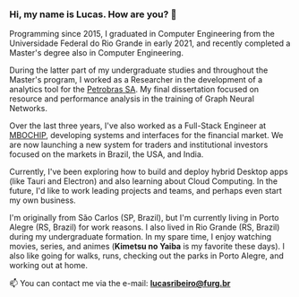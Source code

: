 ### Hi, my name is Lucas. How are you? 👋

Programming since 2015, I graduated in Computer Engineering from the Universidade Federal do Rio Grande in early 2021, and recently completed a Master's degree also in Computer Engineering.

During the latter part of my undergraduate studies and throughout the Master's program, I worked as a Researcher in the development of a analytics tool for the [Petrobras SA](https://petrobras.com.br/). My final dissertation focused on resource and performance analysis in the training of Graph Neural Networks.

Over the last three years, I've also worked as a Full-Stack Engineer at [MBOCHIP](https://mbochip.com/), developing systems and interfaces for the financial market. We are now launching a new system for traders and institutional investors focused on the markets in Brazil, the USA, and India.

Currently, I've been exploring how to build and deploy hybrid Desktop apps (like Tauri and Electron) and also learning about Cloud Computing. In the future, I'd like to work leading projects and teams, and perhaps even start my own business.

I'm originally from São Carlos (SP, Brazil), but I'm currently living in Porto Alegre (RS, Brazil) for work reasons. I also lived in Rio Grande (RS, Brazil) during my undergraduate formation.
In my spare time, I enjoy watching movies, series, and animes (**Kimetsu no Yaiba** is my favorite these days). I also like going for walks, runs, checking out the parks in Porto Alegre, and working out at home.

📫 You can contact me via the e-mail: **lucasribeiro@furg.br**
